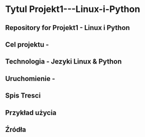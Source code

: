 # Tytul Projekt1---Linux-i-Python
## Repository for Projekt1 - Linux i Python
## Cel projektu - 
## Technologia - Jezyki Linux & Python
## Uruchomienie - 
## Spis Tresci
## Przykład użycia
## Źródła
